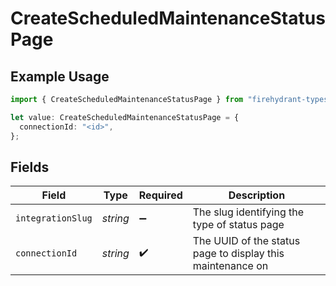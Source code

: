 # CreateScheduledMaintenanceStatusPage

## Example Usage

```typescript
import { CreateScheduledMaintenanceStatusPage } from "firehydrant-typescript-sdk/models/components";

let value: CreateScheduledMaintenanceStatusPage = {
  connectionId: "<id>",
};
```

## Fields

| Field                                                      | Type                                                       | Required                                                   | Description                                                |
| ---------------------------------------------------------- | ---------------------------------------------------------- | ---------------------------------------------------------- | ---------------------------------------------------------- |
| `integrationSlug`                                          | *string*                                                   | :heavy_minus_sign:                                         | The slug identifying the type of status page               |
| `connectionId`                                             | *string*                                                   | :heavy_check_mark:                                         | The UUID of the status page to display this maintenance on |